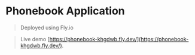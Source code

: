 # Phonebook Application 
> Deployed using Fly.io

> Live demo [https://phonebook-khgdwb.fly.dev/](https://phonebook-khgdwb.fly.dev/).